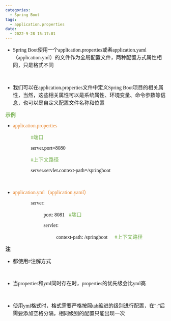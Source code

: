 ```yaml
---
categories:
  - Spring Boot
tags:
  - application.properties
date:
  - 2022-9-28 15:17:01
---
```


<ul style="list-style-type:disc">
    <li><span style="font-size:12.0pt"><span style="font-family:&quot;Comic Sans MS&quot;">Spring
                Boot</span></span><span style="font-size:12.0pt"><span
                style="font-family:&quot;Microsoft YaHei UI&quot;">使用一个</span></span><span
            style="font-size:12.0pt"><span
                style="font-family:&quot;Comic Sans MS&quot;">application.properties</span></span><span
            style="font-size:12.0pt"><span style="font-family:&quot;Microsoft YaHei UI&quot;">或者</span></span><span
            style="font-size:12.0pt"><span
                style="font-family:&quot;Comic Sans MS&quot;">application.yaml</span></span><span
            style="font-size:12.0pt"><span style="font-family:&quot;Microsoft YaHei UI&quot;">（</span></span><span
            style="font-size:12.0pt"><span
                style="font-family:&quot;Comic Sans MS&quot;">application.yml</span></span><span
            style="font-size:12.0pt"><span
                style="font-family:&quot;Microsoft YaHei UI&quot;">）的文件作为全局配置文件，两种配置方式属性相同，只是格式不同</span></span></li>
</ul>
<p><span style="font-size:12.0pt"><span style="font-family:&quot;Comic Sans MS&quot;">&nbsp;</span></span></p>
<ul style="list-style-type:disc">
    <li><span style="font-size:12.0pt"><span style="font-family:&quot;Microsoft YaHei UI&quot;">我们可以在</span></span><span
            style="font-size:12.0pt"><span
                style="font-family:&quot;Comic Sans MS&quot;">application.properties</span></span><span
            style="font-size:12.0pt"><span style="font-family:&quot;Microsoft YaHei UI&quot;">文件中定义</span></span><span
            style="font-size:12.0pt"><span style="font-family:&quot;Comic Sans MS&quot;">Spring Boot</span></span><span
            style="font-size:12.0pt"><span
                style="font-family:&quot;Microsoft YaHei UI&quot;">项目的相关属性，当然，这些相关属性可以是系统属性、环境变量、命令参数等信息，也可以是自定义配置文件名称和位置</span></span>
    </li>
</ul>
<p><span style="font-size:12.0pt"><span style="font-family:&quot;Microsoft YaHei UI&quot;"><span
                style="color:#70ad47"><strong>示例</strong></span></span></span></p>
<ul style="list-style-type:disc">
    <li><span style="color:#e67e22;"><span style="font-size:12.0pt"><span
                    style="font-family:&quot;Comic Sans MS&quot;">application.properties</span></span></span></li>
</ul>
<p style="margin-left: 80px;"><span style="font-size:12.0pt"><span style="color:#70ad47"><span
                style="font-family:&quot;Comic Sans MS&quot;">#</span><span
                style="font-family:&quot;Microsoft YaHei UI&quot;">端口</span></span></span></p>
<p style="margin-left: 80px;"><span style="font-size:12.0pt"><span
            style="font-family:&quot;Comic Sans MS&quot;">server.port=8080</span></span></p>
<p style="margin-left: 80px;"><span style="font-size:12.0pt"><span style="color:#70ad47"><span
                style="font-family:&quot;Comic Sans MS&quot;">#</span><span
                style="font-family:&quot;Microsoft YaHei UI&quot;">上下文路径</span></span></span></p>
<p style="margin-left: 80px;"><span style="font-size:12.0pt"><span
            style="font-family:&quot;Comic Sans MS&quot;">server.servlet.context-path=/springboot</span></span></p>
<p style="margin-left: 80px;"><span style="font-size:12.0pt"><span style="font-family:&quot;Comic Sans MS&quot;"><span
                style="color:#ed7d31">&nbsp;</span></span></span></p>
<ul>
    <li><span style="color:#e67e22;"><span style="font-size:12.0pt"><span
                    style="font-family:&quot;Comic Sans MS&quot;">application.yml</span></span><span
                style="font-size:12.0pt"><span style="font-family:&quot;Microsoft YaHei UI&quot;">（</span></span><span
                style="font-size:12.0pt"><span
                    style="font-family:&quot;Comic Sans MS&quot;">application.yaml</span></span><span
                style="font-size:12.0pt"><span style="font-family:&quot;Microsoft YaHei UI&quot;">）</span></span></span>
    </li>
</ul>
<p style="margin-left: 80px;"><span style="font-size:12.0pt"><span
            style="font-family:&quot;Comic Sans MS&quot;">server:</span></span></p>
<p style="margin-left: 120px;"><span style="font-size:12.0pt"><span style="font-family:&quot;Comic Sans MS&quot;">port:
            8081</span>&nbsp;&nbsp; <span style="font-family:&quot;Comic Sans MS&quot;"><span
                style="color:#70ad47">#</span></span><span style="font-family:&quot;Microsoft YaHei UI&quot;"><span
                style="color:#70ad47">端口</span></span></span></p>
<p style="margin-left: 120px;"><span style="font-size:12.0pt"><span
            style="font-family:&quot;Comic Sans MS&quot;">servlet:</span></span></p>
<p style="margin-left: 160px;"><span style="font-size:12.0pt"><span
            style="font-family:&quot;Comic Sans MS&quot;">context-path: /springboot</span>&nbsp;&nbsp;&nbsp;&nbsp; <span
            style="font-family:&quot;Comic Sans MS&quot;"><span style="color:#70ad47">#</span></span><span
            style="font-family:&quot;Microsoft YaHei UI&quot;"><span style="color:#70ad47">上下文路径</span></span></span>
</p>
<p><span style="font-size:12.0pt"><span style="font-family:&quot;Microsoft YaHei&quot;"><strong>注</strong></span></span>
</p>
<ul>
    <li><span style="font-size:12.0pt"><span style="font-family:&quot;Microsoft YaHei UI&quot;">都使用</span><span
                style="font-family:&quot;Comic Sans MS&quot;">#</span><span
                style="font-family:&quot;Microsoft YaHei UI&quot;">注解方式</span></span></li>
</ul>
<p><span style="font-size:12.0pt"><span style="font-family:&quot;Microsoft YaHei UI&quot;"></span></span><br></p>
<ul>
    <li><span style="font-size:12.0pt"><span style="font-family:&quot;Microsoft YaHei UI&quot;">当</span><span
                style="font-family:&quot;Comic Sans MS&quot;">properties</span><span
                style="font-family:&quot;Microsoft YaHei UI&quot;">和</span><span
                style="font-family:&quot;Comic Sans MS&quot;">yml</span><span
                style="font-family:&quot;Microsoft YaHei UI&quot;">同时存在时，</span><span
                style="font-family:&quot;Comic Sans MS&quot;">properties</span><span
                style="font-family:&quot;Microsoft YaHei UI&quot;">的优先级会比</span><span
                style="font-family:&quot;Comic Sans MS&quot;">yml</span><span
                style="font-family:&quot;Microsoft YaHei UI&quot;">高</span></span></li>
</ul>
<p><span style="font-size:12.0pt"><span style="font-family:&quot;Microsoft YaHei UI&quot;">​​​​​​​</span></span><br></p>
<ul>
    <li><span style="font-size:12.0pt"><span style="font-family:&quot;Microsoft YaHei UI&quot;">使用</span><span
                style="font-family:&quot;Comic Sans MS&quot;">yml</span><span
                style="font-family:&quot;Microsoft YaHei UI&quot;">格式时，格式需要严格按照</span><span
                style="font-family:&quot;Comic Sans MS&quot;">tab</span><span
                style="font-family:&quot;Microsoft YaHei UI&quot;">缩进的级别进行配置，在</span><span
                style="font-family:&quot;Comic Sans MS&quot;">":"</span><span
                style="font-family:&quot;Microsoft YaHei UI&quot;">后需要添加空格分隔，相同级别的配置只能出现一次</span></span></li>
</ul>
